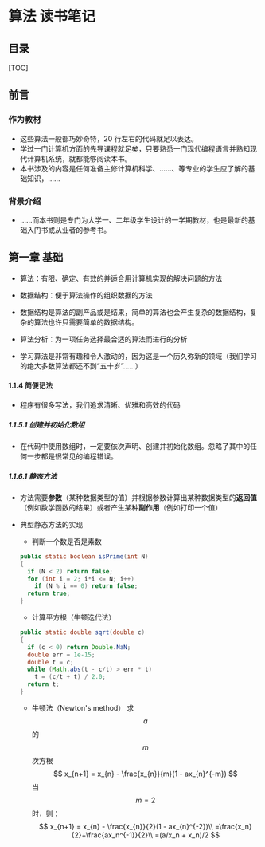 # 算法 读书笔记

## 目录

[TOC]

## 前言

### 作为教材

* 这些算法一般都巧妙奇特，20 行左右的代码就足以表达。
* 学过一门计算机方面的先导课程就足矣，只要熟悉一门现代编程语言并熟知现代计算机系统，就都能够阅读本书。
* 本书涉及的内容是任何准备主修计算机科学、……、等专业的学生应了解的基础知识，……

### 背景介绍

* ……而本书则是专门为大学一、二年级学生设计的一学期教材，也是最新的基础入门书或从业者的参考书。

## 第一章 基础

* 算法：有限、确定、有效的并适合用计算机实现的解决问题的方法
* 数据结构：便于算法操作的组织数据的方法
* 数据结构是算法的副产品或是结果，简单的算法也会产生复杂的数据结构，复杂的算法也许只需要简单的数据结构。

* 算法分析：为一项任务选择最合适的算法而进行的分析
* 学习算法是非常有趣和令人激动的，因为这是一个历久弥新的领域（我们学习的绝大多数算法都还不到“五十岁”……）

#### 1.1.4 简便记法

* 程序有很多写法，我们追求清晰、优雅和高效的代码

##### 1.1.5.1 创建并初始化数组

* 在代码中使用数组时，一定要依次声明、创建并初始化数组。忽略了其中的任何一步都是很常见的编程错误。

##### 1.1.6.1 静态方法

* 方法需要**参数**（某种数据类型的值）并根据参数计算出某种数据类型的**返回值**（例如数学函数的结果）或者产生某种**副作用**（例如打印一个值）

* 典型静态方法的实现
  * 判断一个数是否是素数
  ```java
  public static boolean isPrime(int N)
  {
    if (N < 2) return false;
    for (int i = 2; i*i <= N; i++)
      if (N % i == 0) return false;
    return true;
  }
  ```
  * 计算平方根（牛顿迭代法）
  ```java
  public static double sqrt(double c)
  {
    if (c < 0) return Double.NaN;
    double err = 1e-15;
    double t = c;
    while (Math.abs(t - c/t) > err * t)
      t = (c/t + t) / 2.0;
    return t;
  }
  ```
    * 牛顿法（Newton's method）
求 $$a$$ 的 $$m$$ 次方根
$$
x_{n+1} = x_{n} - \frac{x_{n}}{m}(1 - ax_{n}^{-m})
$$
当 $$m=2$$ 时，则：
$$
x_{n+1} = x_{n} - \frac{x_{n}}{2}(1 - ax_{n}^{-2})\\
=\frac{x_n}{2}+\frac{ax_n^{-1}}{2}\\
=(a/x_n + x_n)/2
$$

